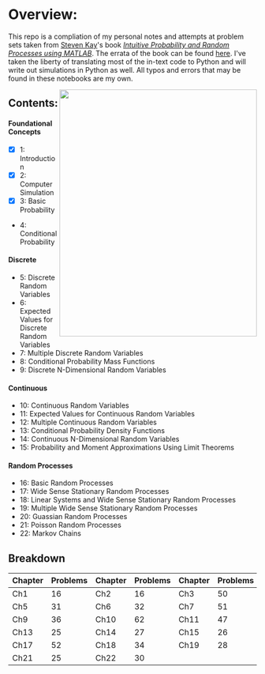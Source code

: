# Overview:

This repo is a compliation of my personal notes and attempts at problem sets taken from [Steven Kay](https://web.uri.edu/engineering/meet/skay/)'s book [_Intuitive Probability and Random Processes using MATLAB_](https://www.ele.uri.edu/faculty/kay/New%20web/downloadable%20files/book_total.pdf). The errata of the book can be found [here](https://www.ele.uri.edu/faculty/kay/New%20web/corrections.pdf). I've taken the liberty of translating most of the in-text code to Python and will write out simulations in Python as well. All typos and errors that may be found in these notebooks are my own. 

<img align="right" width="400" height="500" src="https://media.springernature.com/w306/springer-static/cover-hires/book/978-0-387-24158-6">

## Contents:

#### Foundational Concepts
- [x] 1: Introduction 
- [x] 2: Computer Simulation 
- [x] 3: Basic Probability 
- 4: Conditional Probability 

#### Discrete
- 5: Discrete Random Variables 
- 6: Expected Values for Discrete Random Variables 
- 7: Multiple Discrete Random Variables 
- 8: Conditional Probability Mass Functions 
- 9: Discrete N-Dimensional Random Variables 

#### Continuous
- 10: Continuous Random Variables 
- 11: Expected Values for Continuous Random Variables 
- 12: Multiple Continuous Random Variables 
- 13: Conditional Probability Density Functions
- 14: Continuous N-Dimensional Random Variables 
- 15: Probability and Moment Approximations Using Limit Theorems 

#### Random Processes
- 16: Basic Random Processes 
- 17: Wide Sense Stationary Random Processes 
- 18: Linear Systems and Wide Sense Stationary Random Processes 
- 19: Multiple Wide Sense Stationary Random Processes 
- 20: Guassian Random Processes
- 21: Poisson Random Processes 
- 22: Markov Chains

## Breakdown
Chapter|Problems|Chapter|Problems|Chapter|Problems|Chapter|Problems
-------|--------|-------|--------|-------|--------|-------|--------
Ch1    |  16    |  Ch2  |   16   |   Ch3 |   50   |   Ch4 |   43       
Ch5    |  31    |  Ch6  |  32    |  Ch7  |   51   |   Ch8 |   32          
Ch9    |   36   | Ch10  |   62   | Ch11  |  47    |  Ch12 |   56           
Ch13   |   25   |   Ch14|   27   | Ch15  |   26   |  Ch16 |   34     
Ch17   |   52   |   Ch18|   34   |   Ch19|   28   | Ch20  |   31    
Ch21   |  25    |  Ch22 |   30   |       |        | **Total:**| 784     
